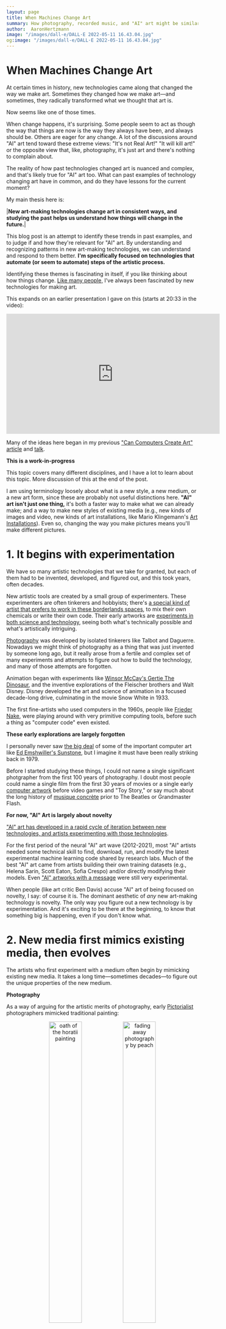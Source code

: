 ```yaml
---
layout: page
title: When Machines Change Art
summary: How photography, recorded music, and "AI" art might be similar.
author:  AaronHertzmann
image: "/images/dall-e/DALL·E 2022-05-11 16.43.04.jpg"
og:image: "/images/dall-e/DALL·E 2022-05-11 16.43.04.jpg"
---
```



# When Machines Change Art

At certain times in history, new technologies came along that changed the way we make art. Sometimes they changed how we make art—and sometimes, they radically transformed what we thought that art is.

Now seems like one of those times.

When change happens, it's surprising. Some people seem to act as though the way that things are now is the way they always have been, and always should be. Others are eager for any change.  A lot of the discussions around "AI" art tend toward these extreme views: "It's not Real Art!" "It will kill art!" or the opposite view that, like, photography, it's just art and there's nothing to complain about.

The reality of how past technologies changed art is nuanced and complex, and that's likely true for "AI" art too. What can past examples of technology changing art have in common, and do they have lessons for the current moment?

My main thesis here is:


|**New art-making technologies change art in consistent ways, and studying the past helps us understand how things will change in the future.**|

This blog post is an attempt to identify these trends in past examples, and to judge if and how they're relevant for "AI" art. 
By understanding and recognizing patterns in new art-making technologies, we can understand and respond to them better.  **I'm specifically focused on technologies that automate (or seem to automate) steps of the artistic process.**

Identifying these themes is fascinating in itself, if you like thinking about how things change.  [Like many people,](/2022/10/11/amateurs.html) I've always been fascinated by new technologies for making art.


This expands on an earlier presentation I gave on this (starts at 20:33 in the video):

<center>
<iframe width="560" height="315" src="https://www.youtube.com/embed/56P-f_Dcxx8?start=1236" title="YouTube video player" frameborder="0" allow="accelerometer; autoplay; clipboard-write; encrypted-media; gyroscope; picture-in-picture" allowfullscreen></iframe>
</center>

Many of the ideas here began in my previous ["Can Computers Create Art" article](https://www.mdpi.com/2076-0752/7/2/18) and [talk](https://www.youtube.com/watch?v=APkitEWqdKw).

**This is a work-in-progress**

This topic covers many different disciplines, and I have a lot to learn about this topic. More discussion of this at the end of the post.

I am using terminology loosely about what is a new style, a new medium, or a new art form, since these are probably not useful distinctions here.  **"AI" art isn't just one thing,** it's both a faster way to make what we can already make; and a way to make new styles of existing media (e.g., new kinds of images and video, new kinds of art installations, like Mario Klingemann's [Art Installations](https://underdestruction.com/2020/08/29/appropriate-response/)).   Even so, changing the way you make pictures means you'll make different pictures.

# 1. It begins with experimentation

We have so many artistic technologies that we take for granted, but each of them had to be invented, developed, and figured out, and this took years, often decades.

New artistic tools are created by a small group of experimenters. These experimenters are often tinkerers and hobbyists; there's [a special kind of artist that prefers to work in these borderlands spaces](/2022/10/11/amateurs.html), to mix their own chemicals or write their own code. Their early artworks are [experiments in both science and technology](/2022/10/26/experimentation.html), seeing both what's technically possible and what's artistically intriguing.

[Photography](/2022/08/29/photography-history.html) was developed by isolated tinkerers like Talbot and Daguerre. Nowadays we might think of photography as a thing that was just invented by someone long ago, but it really arose from a fertile and complex set of many experiments and attempts to figure out how to build the technology, and many of those attempts are forgotten.

Animation began with experiments like [Winsor McCay's Gertie The Dinosaur](https://en.wikipedia.org/wiki/Gertie_the_Dinosaur), and the inventive explorations of the Fleischer brothers and Walt Disney. Disney developed the art and science of animation in a focused decade-long drive, culminating in the movie Snow White in 1933. 

The first fine-artists who used computers in the 1960s, people like [Frieder Nake](https://en.wikipedia.org/wiki/Frieder_Nake), were playing around with very primitive computing tools, before such a thing as "computer code" even existed.

**These early explorations are largely forgotten** 

I personally never saw [the big deal](https://www.moma.org/collection/works/120542) of some of the important computer art like [Ed Emshwiller's Sunstone](https://www.youtube.com/watch?v=tMW15OajuKc), but I imagine it must have been really striking back in 1979. 

Before I started studying these things, I could not name a single significant photgrapher from the first 100 years of photography. I doubt most people could name a single film from the first 30 years of movies or a single early [computer artwork](https://en.wikipedia.org/wiki/Computer_art) before video games and "Toy Story," or say much about the long history of [musique concrète](https://en.wikipedia.org/wiki/Musique_concr%C3%A8te) prior to The Beatles or Grandmaster Flash.


**For now, "AI" Art is largely about novelty** 

["AI" art has developed in a rapid cycle of iteration between new technologies, and artists experimenting with those technologies](https://aaronhertzmann.com/2021/03/11/lifecycle.html). 

For the first period of the neural "AI" art wave (2012-2021), most "AI" artists needed some technical skill to find, download, run, and modify the latest experimental machine learning code shared by research labs.  Much of the best "AI" art came from artists building their own training datasets (e.g., Helena Sarin, Scott Eaton, Sofia Crespo) and/or directly modifying their models.  Even ["AI" artworks with a message](https://kcimc.medium.com/working-with-faces-e63a86391a93) were still very experimental.

When people (like art critic Ben Davis) accuse "AI" art of being focused on novelty, I say: of course it is. The dominant aesthetic of _any_ new art-making technology is novelty. The only way you figure out a new technology is by experimentation. And it's exciting to be there at the beginning, to know that something big is happening, even if you don't know what.




# 2. New media first mimics existing media, then evolves

The artists who first experiment with a medium often begin by mimicking existing new media. It takes a long time—sometimes decades—to figure out the unique properties of the new medium.

**Photography** 

As a way of arguing for the artistic merits of photography, early [Pictorialist](https://en.wikipedia.org/wiki/Pictorialism) photographers mimicked traditional painting:

<center>
<figure>
   <p float="left">
   <img src="../../../images/arthistory/david_painting.jpg" alt="oath of the horatii painting"  width="45%"/>&nbsp;<img src="../../../images/photohistory/peach.jpg" alt="fading away photography by peach" width="45%"/>
</p>
  <figcaption align="center"><i>Classical compositions in <a href="https://en.wikipedia.org/wiki/Oath_of_the_Horatii">painting (1784)</a> and <a href="https://en.wikipedia.org/wiki/Henry_Peach_Robinson">photography (1858)</a></i></figcaption>
</figure>
</center>

As photography matured, some painters decided that this kind of realism wasn't actually art, and created more hazy, impressionistic images, like Whister's Nocturne—which the Pictorialists then mimicked:

<center>
<figure>
   <p float="left">
   <img src="../../../images/arthistory/nocturne.jpg" alt="TODO"  width="45%"/>&nbsp;<img src="../../../images/photohistory/morning.jpg" alt="TODO" width="45%"/>
</p>
  <figcaption align="center"><i>Hazy atmospheric styles in <a href="https://en.wikipedia.org/wiki/Nocturne:_Blue_and_Gold_%E2%80%93_Old_Battersea_Bridge">painting (1872)</a> and <a href="https://en.wikipedia.org/wiki/Pictorialism#/media/File:Clarence_Hudson_White_-_Morning_-_Google_Art_Project.jpg">photography (1908)</a></i></figcaption>
</figure>
</center>

Two developments allowed photography to move beyond mimickry in the early 20th Century. First, the  growth of Modern Art both shifted the aesthetic cutting edge; "art" was no longer about illusionistic painting.  Second, photography had been recognized as an art form by major institutions.  Photographers like [Group f/64](https://en.wikipedia.org/wiki/Group_f/64) began to explore new directions, considering the unique properties of the photography as a medium, rather than trying to repeat past styles.


**Cinema** 

In 1895, the Lumière brothers made some of the first moving pictures:

<center>
<iframe width="560" height="315" src="https://www.youtube.com/embed/DEQeIRLxaM4" title="YouTube video player" frameborder="0" allow="accelerometer; autoplay; clipboard-write; encrypted-media; gyroscope; picture-in-picture" allowfullscreen></iframe>
</center>

It doesn't seem like much now, but, at the time, it must have been so amazing just to see the pictures move at all.  

Within a decade, people were telling stories with film. The early movies were much like filmed stage-plays, with a static camera, and actors making big gestures like Vaudevillians. It took several decades for artists to develop the language of film, including editing and camera techniques.  Here's a clip of media scholar Janet Murray summarizing this history:

<center>
<iframe width="560" height="315" src="https://www.youtube.com/embed/PyI_b_a_lNs?clip=Ugkx8Q7X89M3Pi2sPpahbz3y4pupBmnjUOoo&amp;clipt=EPi9CBjgvwo" title="YouTube video player" frameborder="0" allow="accelerometer; autoplay; clipboard-write; encrypted-media; gyroscope; picture-in-picture" allowfullscreen></iframe>
</center>
(sorry for the looping)

Cinema was invented in the 1890s, but the first movies we now think of as masterpieces arrived decades later, like Modern Times (1936), Snow White (1937), and Citizen Kane (1941). (Only if you are a film buff you can probably think of great films that came out earlier, like Buster Keaton's "The General" from 1927 or "Nosferatu".)

**Hip-Hop**

Or, consider the way **hip-hop** [began as house party music, repurposing funk records with turntable and fader](https://www.youtube.com/watch?v=10C-Q3NIlzU). 
The earliest rappers were inspired by [comedians](https://www.youtube.com/watch?v=NRS62nccwmw) and [poets](https://www.youtube.com/watch?v=QnJFhuOWgXg).  Then the DJs started scratching
<center>
<iframe width="560" height="315" src="https://www.youtube.com/embed/oA-OpvH4CIQ" title="YouTube video player" frameborder="0" allow="accelerometer; autoplay; clipboard-write; encrypted-media; gyroscope; picture-in-picture" allowfullscreen></iframe>
</center>
and turntablism and remixing and sampling culture went [far far from that original party music, into all sorts of far-out directions like jungle music](https://www.youtube.com/watch?v=5SaFTm2bcac).

Hip-hop started in the 1970s as fun party music, meant to be danced to and forgotten. In 2018, Kendrick Lamar won the Pulitzer Prize for Music.



**Computer art**

When people starting making art with computers, they started by conciously mimicking abstract artworks, like 
A. Michael Noll's 1964 [Computer Composition with Lines](http://dada.compart-bremen.de/item/artwork/5) and
Frieder Nake's 1995 [Hommage à Paul Klee](https://collections.vam.ac.uk/item/O211685/hommage-a-paul-klee-13965-print-nake-frieder/hommage-%C3%A0-paul-klee-13965-print-nake-frieder/), which explicitly mimicked previous abstract paintings.

**Does "AI Art" start out by mimicking?** 

Much of the history of "AI" art is imitation. Most commonly, [style transfer explicitly mimics existing artists](https://mrl.cs.nyu.edu/publications/image-analogies), with lots of "Van Gogh" and "Picasso" styles, and newer diffusion has a lot of ["in the style of"](/2022/05/25/dall-e.html). These are new styles in the spirit of existing artists rather than existing replications. 
More generally, aesthetically, a lot of "AI" art is about mimicking existing things: movie stills, conceptual art, 

The lessons of history is that this simulation is temporary: people aren't going to want "paintings in the style of Van Gogh" for very long (if they ever do). "AI" art may evolve into something very different.

One could also make the case that the popularity of [visual indeterminacy in GAN Art](https://direct.mit.edu/leon/article-abstract/53/4/424/96926/Visual-Indeterminacy-in-GAN-Art?redirectedFrom=fulltext) refers to [indeterminate visuals in Modern art](https://www.nytimes.com/interactive/2021/01/29/arts/design/juan-gris-cubism-collage.html), although without any specific reference in style.  It's more the feeling that's similar; GAN art often "feels like" Modern art because of the indeterminacy and ambiguity.



# 3. The Backlash ("This will kill art / This is Not Art")


The knee-jerk response to new technology is [often hyperbolic pessimism](https://www.amyorben.com/publication/2020_orben_pops/).  New technology can indeed have significantly negative impacts, but the initial backlash typically gets it completely wrong.

**Status quo bias**

In [a 1999 essay](https://douglasadams.com/dna/19990901-00-a.html), the novelist Douglas Adams wrote:

<p>
<div style="border:1px solid black; padding-left:10px; padding-top:10px">
I've come up with a set of rules that describe our reactions to technologies:
<ol>
<li> Anything that is in the world when you're born is normal and ordinary and is just a natural part of the way the world works.</li>
<li> Anything that's invented between when you're fifteen and thirty-five is new and exciting and revolutionary and you can probably get a career in it.</li>
<li> Anything invented after you’re thirty-five is against the natural order of things. </li>
</ol>
</div>
</p>

This is now called [Status Quo bias](https://en.wikipedia.org/wiki/Status_quo_bias), an emotional preference for the current state of things. In one recent study, [researchers' found evidence supporting Adams' description](https://journals.sagepub.com/doi/abs/10.1177/09567976221102868).
They described a new technology to participants, and, for each participant, told them a different year of the technology's invention. They repeated this for many technologies and participants, and they found that **peoples' judgments of whether a new technology is beneficial is best predicted by whether it was invented before or after they were born.**

There are numerous famous examples of people condemning new technologies. [Plato bemoaned that invention of writing would ruin ruin peoples' memories](https://people.umass.edu/sharris/in/e491ho/PlatoWriting.htm).  

Sociologists and psychologists have several theories why some people tend to predict catastrophe for new technologies. One possible explanation is that, for some people, it's hard to imagine the benefits of new inventions—which are diffuse and ambiguous—as compared to the very real prospect of losing something we have.  The positives and negatives are real, but they're often not the things that people are afraid of.

**We prefer the music of our formative years**

Something similar happens with artistic taste. So many times have I heard someone say "All of today's music sucks, it was better in the 90s" or "the 80s" or in the days of The Beatles and Elvis. Somehow it has all gone downhill since the speaker came of age.  Indeed, [numerous studies show that people prefer the music from their youth](https://journals.sagepub.com/doi/10.1177/2059204320965058). 

My favorite example came when, years ago, I bought a CD reissue of "Getz/Gilberto," the album that made "The Girl from Ipanema" famous, and it included <a href="https://coverartarchive.org/release/07965278-f955-44a5-b41f-ea03a2f3e303/28682913595.pdf">these liner notes by a jazz critic</a>:

<center>
<figure>
   <p float="left">
   <a href="../../../images/statusquo/getzgilberto.jpg"><img src="../../../images/statusquo/getzgilberto.jpg" alt="Liner notes for Getz/Gilberto reissue by Doug Ramsey" width="60%"/></a>
</p>
</figure>
</center>

For this critic, it was self-evident that pop music had become garbage by 1956, and was garbage ever since then.

**Wrong or impossible standards**

I often read things like "AI art is no good because it hasn't give me the same experience as a Rembrandt does", or whatever once provided the speaker with a profound experience.

In respected novelist and activist [Wendell Berry's 1987 essay on why he will never buy a computer for writing](https://classes.matthewjbrown.net/teaching-files/philtech/berry-computer.pdf), he writes (with obvious skepticism) that he will only respect computers as a writing tool when someone uses a computer to produce a work of art comparable to Dante.  Back in 1987 there probably hadn't been great literature written on computers, but surely there now has.   

It sounds a lot like [Disruptive Innovation](https://en.wikipedia.org/wiki/Disruptive_innovation), where established players dismiss new technology because it doesn't perform as well as the old thing according to the old standards. But, because it's cheaper and easier than the old thing, it serves more customers and eventually surpasses the old thing. It turns out that the old standards weren't eternal.
 

**At this early stage in "AI" Art, the Weirdness is the point.**

Some of the complaints about "AI" art complain about it looking "off," lacking the personal touch of hand-drawn art. It doesn't look like what we're used to; it doesn't work by the traditional standards of experts. It looks weird.

The weirdness is what makes it exciting; it's a sign that there's something new going on here, and we don't yet quite know what it is.  This kind of [weirdness only appeals to certain kinds of people](/2022/10/11/amateurs.html).

It's a sign that "AI" art isn't quite the same artform or tool as before, and that it functions subtly differently.


**Can technology be bad for art?** 

The effects of new technologies can be complex and nuanced. In the words of [Kranzberg's First Law](https://www.jstor.org/stable/3105385), "Technology is neither good nor bad; nor is it neutral".
On one hand, new distribution mechanisms can shift the balance of power, and I'll discuss this later.

But **I cannot think of a single example of a new artistic tool or medium that is objectively "bad for art."** In all the many times people have claimed that a new medium like photography is going to kill art, it's never been true. Not all technology has been great for art, but when a technology leads to "bad art"—like [Smell-o-Vision](https://en.wikipedia.org/wiki/Smell-O-Vision)—or it's artistically limited—like [autotune](https://en.wikipedia.org/wiki/Auto-Tune)—it doesn't last.  When people say these kinds of things about "AI" art, I cannot take these claims seriously, because this kind of claim has never ever been true in the past.  At worst, it'll be a fad, but never the death of art.

There are certainly those that bemoan new technologies, like Neil Postman's 1985 claim that [the success of television dumbed-down public discourse](https://en.wikipedia.org/wiki/Amusing_Ourselves_to_Death).  Perhaps television has been bad for society.  That doesn't mean that television is automatically an "artistically bad medium". That doesn't make it good for society, but neither is it neutral; the case isn't simple or clear-cut.

Can you think of a new artistic tool or medium that, decades later, we _regret as an art medium_? I cannot.








# 4. Changing skills, more creators ("This will kill jobs for artists")

On the other hand, the effect of technology on jobs is more nuanced and difficult, and a broad topic in general. Famously, [the Luddites](https://en.wikipedia.org/wiki/Luddite) were textile workers that [sabotaged](https://en.wikipedia.org/wiki/Sabotage#Etymology) new machines that replaced their jobs. New technologies do not eliminate the need for artists, but they transform the nature of the artistic process, and the kind of work.  The topic of how new technology affects jobs is an old one, widely studied by economists beyond just the discussion of art.

The effects are different for artistic media and distribution media.  Both the electronic synthesizer and music recording technology were predicted to kill art, and both did transform art, but in very different ways. In this essay I'm mostly talking about new artistic tools, but I'll come back to distribution media in the next section.




**Photography** did replace the need for portrait painters; most of them had to learn the new technology, as portrait studios replaced the inferior silhouette techniques and the more difficult and expensive portraiture. Photography replaced practical drafting skills for architecture and record-keeping, and displaced the veduta painters that sold who postcards to travelers in Italy. But, far more people can use photography to communicate today and make different kinds of art than could paint.
 
**Cinema**, in its early days, required big bulky cameras and lights. Film was developed on strips of film, and editing movies required physically cutting strips of film with scissors and taping them together; just managing all these strips of film was a lot of work. By the 80s, an indie filmmaker could do his own cinematography; the initial development of digital video editing replaced cutting strips of film with moving files around on a computer. Many of the jobs around cinematography and film editing were whittled. Nowadays, many of the videos we watch are made by a single person filming and editing on their phone and sharing on social media.  Filmmaking has gone from a massive, multiperson effort to something you can do alone in your living room. More people are making video—and sharing them on social media—than ever before. Yet, big budget filmmaking and TV are still massive enterprises, huge labor-intensive productions engaging large numbers of skilled crew and technicians.  As the technology has gotten better, the scale and breadth of filmmaking has expanded dramatically.

**The shift from hand-drawn to computer animation** provides one example of this. In the 1980s, Disney animators were scared of computers, fearing that computers would replace them entirely. But then Pixar built an extraordinarily-successful business of making computer-animated movies—directed, written, and animated by enormously talented artists. The computer didn't do the animation, it was a new animation tool. 

By the early 2000s, Disney's traditional cel animation business was in bad shape. Together with Pixar's success, they interpreted this as signalling the death of traditional cel animation. They  shut down cel animation in Burbank, and laid off any traditional animators that couldn't learn computer animation.  Once Disney bought Pixar, Pixar's leadership took over Disney animation and resurrected Disney cel animation, because they loved the traditional art form and Disney's history. Yet, [their first traditional animation wasn't considered successful enough](https://en.wikipedia.org/wiki/The_Princess_and_the_Frog#Impact,_debates,_and_legacy), and they gave up on traditional animation for good.  Audiences viewed it as old-fashioned.  Styles and tastes change, and technology is one of the driving factors.  

But now, there are opportunities for many more animators than before, because 3D computer animation makes smaller projects much more feasible, and computer animation is used throughout "live action" films. Avatar is basically a computer animated movie with occasional actors and sets.  VFX industry jobs are a mess now, but this is more about the business than the technology; Walt Disney had his own labor issues in the 1940s.

The Disney transition to computer animation is actually a lot more nuanced than that simple history. Disney animation faltered in the 2000s because of management dysfunction following the death of Frank Wells in a helicopter crash; most of those Disney animations were quite bad regardless of medium. "The Princess and The Frog" actually made a lot of money, just not the blockbuster success needed to justify its existence. Hand animation styles aren't actually dead; they're alive and well outside the US (using computers heavily in the process, as they had been at Disney), and Sony's fantastic Spider-Verse movies are an encouraging sign for stylistic innovation in American animation. 

When **Recorded music was invented**, musicians were worried it would take their jobs: why go listen to live music when you can buy a record and listen to it at home? 

In the 1920s, [the American Federation of Musicians (AFM) union decried music recording and forbid orchestras from recording albums](https://en.wikipedia.org/wiki/American_Federation_of_Musicians#Technology_and_legislation), a move that led to the growth of recorded folk music. 

Then, in 1927, the first movie with an audio soundtrack came out, and, within a few years, 20,000 live musicians lost their jobs performing in movie theatres.  The AFM launched [a campaign of newspaper advertisements against movie soundtracks](https://www.smithsonianmag.com/history/musicians-wage-war-against-evil-robots-92702721/), including some illustrations that could still be used today:

<center>
<figure>
   <p float="left">
   <img src="../../../images/cinemahistory/robot_sings_of_love.jpg" alt="1930 advertisement against recorded music in cinemas: the robot sings of love" width="60%"/>
</p>
</figure>
</center>

Then, in the 1930s, the AFM fought against the use of recorded music on the radio.

Obviously, use of movie soundtracks truly enlarged and invigorated the cinema artform: just the idea that you could have music specifically composed and recorded for the movie itself changed the genre, to say nothing of eidetic music, sound effects, and so on.  


**Lil Nas X** is another one of my favorite examples.  At one point he was just some unemployed guy in his bedroom, finding beats online and rapping over them. He found a beat by some Dutch guy making beats in his attic—that he'd made by sampling a Nine Inch Nails song—and licensed it for $30; Lil Nas X shared his song  ["Old Town Road,"](https://en.wikipedia.org/wiki/Old_Town_Road) online, and it became huge...  the megahit of 2019. 

<center>
<iframe title="New York Times Video - Embed Player" width="480" height="321" frameborder="0" scrolling="no" allowfullscreen="true" marginheight="0" marginwidth="0" id="nyt_video_player" src="https://www.nytimes.com/video/players/offsite/index.html?videoId=100000006445156"></iframe>
</center>

None of this would have been possible ten years ago. And imagine all the people involved in making, recording, and distributing a record 50 years ago.

**The Short-Term versus the Long-Term** 

These debates over technology's effects tend to mix up two different things: what happens to workers right now, and what happens over time.  

On one hand, it's hard to look back in history and say "we shouldn't have invented X just so that the people 100 years ago could have kept their jobs."  At what point do we decide that technological progress or artistic development should stop?  At what point in history did we make a mistake by continuing to invent new things or to develop new artistic styles, and why is "right now" somehow that time?  

On the other hand, it does seem heartbreaking and wrong to have a class of people left out in the cold if their skills become obsolete. In the past year, many working artists have shared their genuine anxiety and fear over what these technologies mean for their livelihoods and identities. Unfortunately, we here in the US do not have much of a social safety net, so, if you lose your employment for whatever reason, even just bad luck, you can really be out in the cold.

I've heard a lot of past stories of traditional artists—like illustrators and designed and the Disney animators mentioned above—who were left behind by the transition to digital tools a few decades ago.  Some could make the transition and some couldn't.  (To have it happen as a result of models trained from their own data feels much worse, but I think this is a totally separate issue intellectually, if not emotionally; see point 6 below.) 

Interestingly, in the 1930s, some countries musicians' unions [secured a fund to support performance musicians put out of work](https://timesmachine.nytimes.com/timesmachine/1929/11/17/92007058.html?pageNumber=164) by sound recording technology.



# 5. New distribution technologies shift the balance of power

In this post I am mainly talking about artistic tools and media, but it's also important to look at the adjacent topic of distribution media: the way new technologies change when, where, and how we buy and appreciate art also transform art.  A lot of the sins that people assign to new technologies are really around the new business shifts that they enable, rather than them being "bad art."

The role of new distribution platforms, [like recorded music](http://cup.columbia.edu/book/electric-sounds/9780231136761), is a big topic with [a long and complex history](https://medium.com/@Vinylmint/history-of-the-record-industry-1920-1950s-6d491d7cb606).  The technologies that enable mass distribution also tend to enable consolidation of power (unless there antitrust mechanisms are enforced); I enjoyed the book [Chokepoint Capitalism](https://www.penguinrandomhouse.com/books/710957/chokepoint-capitalism-by-cory-doctorow-and-rebecca-giblin/) on this topic.  [Here's their chapter on how online distribution for music have been a huge double-edged sword for musicians](https://www.wired.com/story/spotify-streaming-playlists-music/). 

Arguably there are fewer musicians now that we have recorded music; we see live performers far less often than we used to, and fewer actors.  It seems like families and friends used to entertain themselves with homemade music at home, a tradition I pine for, especially since I never learned to make music myself.

But there's a gray area: new distribution platforms lead to new styles of art. The transition from live performance to recorded music—and then to music sold in Long Playing (LP) records—changed music, leading to things like [album-oriented rock](https://en.wikipedia.org/wiki/Album-oriented_rock) and TikTok remixes (like Old Town Road) that are only possible with recorded media.  New distribution platforms create new media (but not the other way around).



# 6. External socioeconomic issues are reflected

New art technologies don't exist in a vacuum—they inherit the sociopolitical issues around them. Hip-hop came from dual turntables and faders—as deployed in funk party culture in poor New York neighborhoods. When hip-hop blew up in the 1980s, the backlash said "hip-hop isn't really music" or "it's degenerate:" this was partly a clash of aesthetics (when "it's not music" means "it doesn't sound like the music I grew up with"), but it was also mostly racism.

"AI" art suffers from many ethical issues. But, I argue, _these all reflect broader ethical issues of "AI."_ They aren't specifically about art; they're the ethical problems of "AI."  Specifically, whether or not it is "ok" to train models on peoples' data without their consent is a huge societal question that's much broader than where artistic training data comes from.  (From an artistic point of view, [inspiration and remix are essential to art throughout history](https://www.everythingisaremix.info/watch-the-series); it's just direct copying that's generally not been "ok".)  Racial bias and representation in image results have been a problem in search engines, automated ad targetting, and beyond; the question of what to do about it is similar to the question for image generation. And, misleadingly saying that the "AI" software is itself an artist reflects broader problems and potential harms of "AI" hype.

Perhaps the questions of "AI" art ethics will force a broader reckoning of some of the problems of "AI" ethics. Likewise, if we as a society conclude that it's ok to train models on peoples' data without their consent or involvement—which happens widely today—then it seems like the same principle should apply to "AI" art models as well.

In a way, the debate over "AI" art reminds me of the debate over [cultural appropriation](https://www.sfchronicle.com/food/restaurants/article/asian-cultural-appropriation-food-sf-soleil-ho-16172795.php), a complex set of conflicting norms around art and different communities that doesn't have an easy answer or resolution; important issues that often get reduced to caricatures.  But I don't think anyone takes seriously the idea that White rock-and-roll is objectively worse than the Black music from which it was derived; it's not about the quality of the art, but the way it was produced and how benefitted.



# 7. We rethink what art is

[Different eras have had radically different notions of what art "is"](/2022/09/27/art-eras.html), and shifts in the definition of art are often spurred by technological change. The concept of an "artist" as a special category, distinct from "artisan", [didn't exist until the societal transformations spurred by the Industrial Revolution](/2022/09/27/art-eras.html). Painters like Raphael or Leonardo wouldn't have even recognized the way we talk about artists today; they were highly-skilled craftspeople for hire, like woodworkers or goldsmiths.

**Photography** [automated things thought to be the sole domain of human creativity and skill](/2022/08/29/photography-history.html). It led to a rethinking of what "art is" and [the Modern Art movement](/2022/09/27/art-eras.html).

**Hip-hop** grew—in part—from the technology of dual turntables with faders. Hip-hop relied heavily on remix and repurposing existing music, collaging it into something unrecognizably different. This led to a greater appreciation of the role of remix in art, from Homer to Shakepeare and beyond, and the idea that ["Everything is a remix"](https://www.everythingisaremix.info/watch-the-series), which [complicates simplistic notions of ownership and copyright](https://en.wikipedia.org/wiki/Remix_(book)).


Now, **"AI" art** promises something similar, as we attempt to grapple what it means when algorithms appear to be doing things that we thought were the sole domain of human creativity, and we need to revise our understanding of what an artist does and how they use these tools to make art—what wasn't creativity but skill, and what is the real essence of human creativity.



# "Laws": First Draft

A colleague recommended framing some of these ideas as "laws," and, after reading [Kranzberg talk about his laws](https://www.jstor.org/stable/3105385), it seems like it's a bit of an art to formulate them.  Here are a few first stabs at some possible laws:

|New technologies for making art are accused of threatening to "kill" art and make artists obsolete, but, in the long run, they actually enrich art and expand opportunities for artists.|

But conversely:

|New technology can hurt artists in the short-run by shifting the economic balance of power.|

I think these need work; it's an interesting exercise.


# This is a work-in-progress

I'm still developing these ideas, and it's an ambitious project.  This topic crosses many disciplines: Media Studies, Art History, History of Science, Psychology, Labor Economics, AI, Ethics, Disruptive Innovation, and maybe even critical theory and STS.   Just talking about the history of photography, or the Luddites, or dataset ethics _alone_ doesn't do justice to the topic.  There are a whole lot of different ideas here, and, really, there's enough here for a book.

I'm not an expert in many of these fields this topic covers (and maybe no one is).  I still have a lot to learn; next on my reading list are books by Lev Manovich and Marshall McLuhan.  I'd like to publish this as a paper someday, and would be interested in connecting with experts on this.  I'm not even sure where best to publish.   



<hr>
Thanks to Rif A. Saurous, Serge Belongie, and others who commented.

